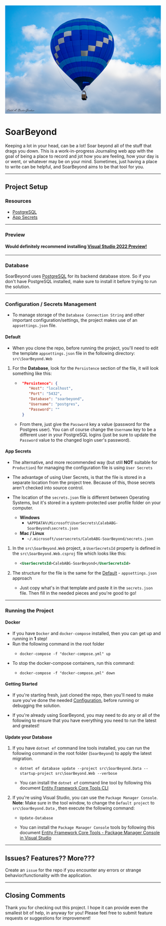 ![](res/banner.png?raw=true "SoarBeyond Logo")

# SoarBeyond
Keeping a lot in your head, can be a lot! Soar beyond all of the stuff that drags you down. This is a work-in-progress Journaling web app with the goal of being a place to record and jot how you are feeling, how your day is or went, or whatever may be on your mind. Sometimes, just having a place to write can be helpful, and SoarBeyond aims to be that tool for you.

---

## Project Setup

### **Resources**
- [PostgreSQL](https://www.postgresql.org/)
- [App Secrets](https://docs.microsoft.com/en-us/aspnet/core/security/app-secrets)


---

### **Preview**
#### **Would definitely recommend installing [Visual Studio 2022 Preview!](https://visualstudio.microsoft.com/vs/preview/)**

---


### **Database**
SoarBeyond uses [PostgreSQL](https://www.postgresql.org/) for its backend database store. So if you don't have PostgreSQL installed, make sure to install it before trying to run the solution.


---


### **Configuration / Secrets Management**
- To manage storage of the `Database Connection String` and other important configuration/settings, the project makes use of an `appsettings.json` file.

#### **Default**
- When you clone the repo, before running the project, you'll need to edit the template `appsettings.json` file in the following directory: `src\SoarBeyond.Web`

1. For the **Database**, look for the `Persistence` section of the file, it will look something like this:
   - ```json 
      "Persistence": {
         "Host": "localhost",
         "Port": "5432",
         "Database": "soarbeyond",
         "Username": "postgres",
         "Password": ""
      }
     ```
   - From there, just give the `Password` key a value (password for the Postgres user). You can of course change the `Username` key to be a different user in your PostgreSQL logins (just be sure to update the `Password` value to the changed login user's password).

#### **App Secrets**
- The alternative, and more recommended way (but still **NOT** suitable for `Production`) for managing the configuration file is using `User Secrets`

- The advantage of using User Secrets, is that the file is stored in a separate location from the project tree. Because of this, those secrets aren't checked into source control.

- The location of the `secrets.json` file is different between Operating Systems, but it's stored in a system-protected user profile folder on your computer.
   - **Windows** 
     - `%APPDATA%\Microsoft\UserSecrets\CalebABG-SoarBeyond\secrets.json`
   - **Mac / Linux** 
     - `~/.microsoft/usersecrets/CalebABG-SoarBeyond/secrets.json`

1. In the `src\SoarBeyond.Web` project, a `UserSecretsId` property is defined in the `src\SoarBeyond.Web.csproj` file which looks like this:
   - ```xml
     <UserSecretsId>CalebABG-SoarBeyond</UserSecretsId>
     ```

2. The structure for the file is the same for the [Default](#default) - `appsettings.json` approach
   - Just copy what's in that template and paste it in the `secrets.json` file. Then fill in the needed pieces and you're good to go!

---

### Running the Project

#### **Docker**
- If you have `Docker` and `docker-compose` installed, then you can get up and running in **1** step!
- Run the following command in the root folder
   - ```
     docker-compose -f "docker-compose.yml" up
     ```
- To stop the docker-compose containers, run this command:
   - ```
     docker-compose -f "docker-compose.yml" down
     ``` 


#### **Getting Started**
- If you're starting fresh, just cloned the repo, then you'll need to make sure you've done the needed [Configuration](#configuration--secrets-management), before running or debugging the solution.

- If you're already using SoarBeyond, you may need to do any or all of the following to ensure that you have everything you need to run the latest and greatest!

#### **Update your Database**
1. If you have `dotnet ef` command line tools installed, you can run the following command in the root folder (`SoarBeyond`) to apply the latest migration.
   - ```
     dotnet ef database update --project src\SoarBeyond.Data --startup-project src\SoarBeyond.Web --verbose
     ``` 
   - You can install the `dotnet ef` command line tool by following this document [Entity Framework Core Tools CLI](https://docs.microsoft.com/en-us/ef/core/cli/dotnet)

2. If you're using Visual Studio, you can use the `Package Manager Console`. **Note**: Make sure in the tool window, to change the `Default project` to `src\SoarBeyond.Data` , then execute the following command:
   - ```
     Update-Database
     ``` 
   - You can install the `Package Manager Console` tools by following this document [Entity Framework Core Tools - Package Manager Console in Visual Studio](https://docs.microsoft.com/en-us/ef/core/cli/powershell)

---

## Issues? Features?? More???

Create an `issue` for the repo if you encounter any errors or strange behavior/functionality with the application. 

---

## Closing Comments
Thank you for checking out this project. I hope it can provide even the smallest bit of help, in anyway for you! Please feel free to submit feature requests or suggestions for improvement!